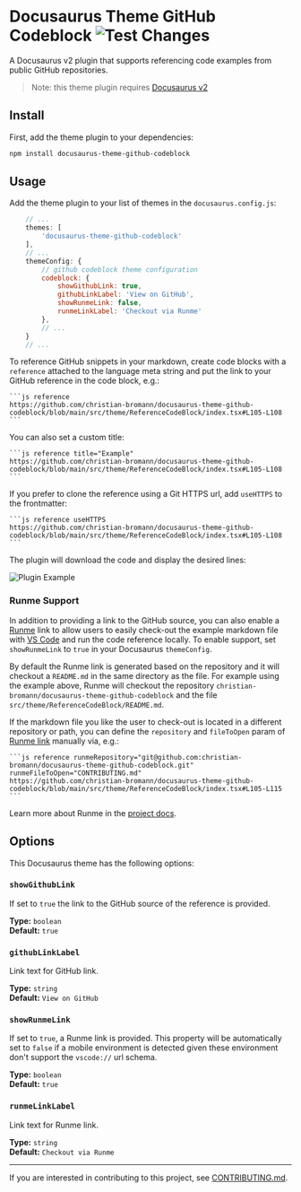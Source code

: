 Docusaurus Theme GitHub Codeblock ![Test Changes](https://github.com/christian-bromann/docusaurus-theme-github-codeblock/workflows/Test%20Changes/badge.svg?branch=main)
=================================

A Docusaurus v2 plugin that supports referencing code examples from public GitHub repositories.

> Note: this theme plugin requires [Docusaurus v2](https://v2.docusaurus.io/)

## Install

First, add the theme plugin to your dependencies:

```sh
npm install docusaurus-theme-github-codeblock
```

## Usage

Add the theme plugin to your list of themes in the `docusaurus.config.js`:

```js
    // ...
    themes: [
        'docusaurus-theme-github-codeblock'
    ],
    // ...
    themeConfig: {
        // github codeblock theme configuration
        codeblock: {
            showGithubLink: true,
            githubLinkLabel: 'View on GitHub',
            showRunmeLink: false,
            runmeLinkLabel: 'Checkout via Runme'
        },
        // ...
    }
    // ...
```

To reference GitHub snippets in your markdown, create code blocks with a `reference` attached to the language meta string and put the link to your GitHub reference in the code block, e.g.:

    ```js reference
    https://github.com/christian-bromann/docusaurus-theme-github-codeblock/blob/main/src/theme/ReferenceCodeBlock/index.tsx#L105-L108
    ```

You can also set a custom title:

    ```js reference title="Example"
    https://github.com/christian-bromann/docusaurus-theme-github-codeblock/blob/main/src/theme/ReferenceCodeBlock/index.tsx#L105-L108
    ```

If you prefer to clone the reference using a Git HTTPS url, add `useHTTPS` to the frontmatter:

    ```js reference useHTTPS
    https://github.com/christian-bromann/docusaurus-theme-github-codeblock/blob/main/src/theme/ReferenceCodeBlock/index.tsx#L105-L108
    ```

The plugin will download the code and display the desired lines:

![Plugin Example](https://github.com/christian-bromann/docusaurus-theme-github-codeblock/raw/main/.github/assets/example.png 'Plugin Example')

### Runme Support

In addition to providing a link to the GitHub source, you can also enable a [Runme](https://runme.dev) link to allow users to easily check-out the example markdown file with [VS Code](https://code.visualstudio.com/) and run the code reference locally. To enable support, set `showRunmeLink` to `true` in your Docusaurus `themeConfig`.

By default the Runme link is generated based on the repository and it will checkout a `README.md` in the same directory as the file. For example using the example above, Runme will checkout the repository `christian-bromann/docusaurus-theme-github-codeblock` and the file `src/theme/ReferenceCodeBlock/README.md`.

If the markdown file you like the user to check-out is located in a different repository or path, you can define the `repository` and `fileToOpen` param of [Runme link](https://stateful.com/blog/runme-blog-launcher) manually via, e.g.:

    ```js reference runmeRepository="git@github.com:christian-bromann/docusaurus-theme-github-codeblock.git" runmeFileToOpen="CONTRIBUTING.md"
    https://github.com/christian-bromann/docusaurus-theme-github-codeblock/blob/main/src/theme/ReferenceCodeBlock/index.tsx#L105-L115
    ```

Learn more about Runme in the [project docs](https://runme.dev/docs/intro).

## Options

This Docusaurus theme has the following options:

### `showGithubLink`

If set to `true` the link to the GitHub source of the reference is provided.

__Type:__ `boolean`<br />
__Default:__ `true`

### `githubLinkLabel`

Link text for GitHub link.

__Type:__ `string`<br />
__Default:__ `View on GitHub`

### `showRunmeLink`

If set to `true`, a Runme link is provided. This property will be automatically set to `false` if a mobile environment is detected given these environment don't support the `vscode://` url schema.

__Type:__ `boolean`<br />
__Default:__ `true`

### `runmeLinkLabel`

Link text for Runme link.

__Type:__ `string`<br />
__Default:__ `Checkout via Runme`

---

If you are interested in contributing to this project, see [CONTRIBUTING.md](CONTRIBUTING.md).
